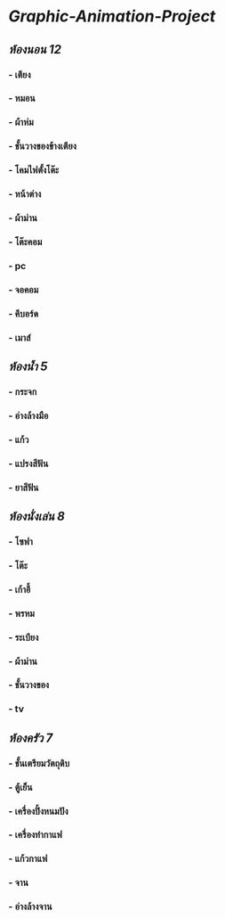 # ***Graphic-Animation-Project***
## ***ห้องนอน 12***
### - เตียง
### - หมอน
### - ผ้าห่ม
### - ชั้นวางของข้างเตียง
### - โคมไฟตั้งโต๊ะ
### - หน้าต่าง
### - ผ้าม่าน
### - โต๊ะคอม
### - pc
### - จอคอม
### - คีบอร์ด
### - เมาส์

## ***ห้องน้ำ 5***
### - กระจก
### - อ่างล้างมือ
### - แก้ว
### - แปรงสีฟัน
### - ยาสีฟัน 

## ***ห้องนั่งเล่น 8***
### - โซฟา
### - โต๊ะ
### - เก้าอี้
### - พรหม
### - ระเบียง
### - ผ้าม่าน
### - ชั้นวางของ
### - tv

## ***ห้องครัว 7***
### - ชั้นเตรียมวัตถุดิบ
### - ตู้เย็น
### - เครื่องปิ้งหนมปัง
### - เครื่องทำกาแฟ
### - แก้วกาแฟ
### - จาน
### - อ่างล้างจาน
